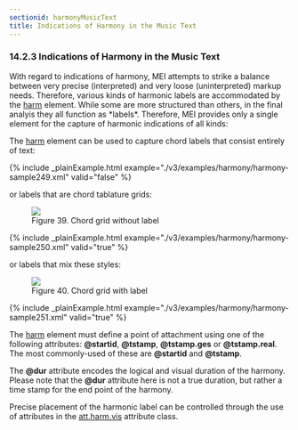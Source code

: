 ```yaml
---
sectionid: harmonyMusicText
title: Indications of Harmony in the Music Text
---
```



<h3 id="harmonyMusicText">
   <span class="headingNumber">14.2.3</span>
   <span class="head">Indications of Harmony in the Music Text</span>
</h3>
With regard to indications of harmony, MEI attempts to strike a balance between very
precise (interpreted) and very loose (uninterpreted) markup needs. Therefore, various
kinds
of harmonic labels are accommodated by the 
<a class="link_odd_elementSpec" href="/v3/elements/harm">harm</a> element. While some
are more 
<span class="q">structured</span> than others, in the final analyis they all function as
*labels*. Therefore, MEI provides only a single element for the capture of
harmonic indications of all kinds:



<span class="specList">
   
   <span class="specDesc"></span>
   
</span>


The 
<a class="link_odd_elementSpec" href="/v3/elements/harm">harm</a> element can be used to capture chord labels that consist
entirely of text:


{% include _plainExample.html example="./v3/examples/harmony/harmony-sample249.xml" valid="false" %}

or labels that are chord tablature grids:


<figure class="figure">
   <img src="../../../../guidelines/3.0.0/Images/modules/harmony/A7_5th.gif" class="img-responsive"></img>
   <figcaption class="figure-caption">Figure 39. Chord grid without label</figcaption>
</figure>

{% include _plainExample.html example="./v3/examples/harmony/harmony-sample250.xml" valid="true" %}

or labels that mix these styles:


<figure class="figure">
   <img src="../../../../guidelines/3.0.0/Images/modules/harmony/A7_1st.gif" class="img-responsive"></img>
   <figcaption class="figure-caption">Figure 40. Chord grid with label</figcaption>
</figure>

{% include _plainExample.html example="./v3/examples/harmony/harmony-sample251.xml" valid="true" %}


The 
<a class="link_odd_elementSpec" href="/v3/elements/harm">harm</a> element must define a point of attachment using one of the
following attributes: **@startid**, **@tstamp**, **@tstamp.ges** or
**@tstamp.real**. The most commonly-used of these are **@startid** and
**@tstamp**.

The **@dur** attribute encodes the logical and visual duration of the harmony. Please
note that the **@dur** attribute here is not a true duration, but rather a time stamp
for the end point of the harmony.

Precise placement of the harmonic label can be controlled through the use of attributes
in
the 
<a class="link_odd" href="/v3/attribute-classes/att.harm.vis">att.harm.vis</a> attribute class.



